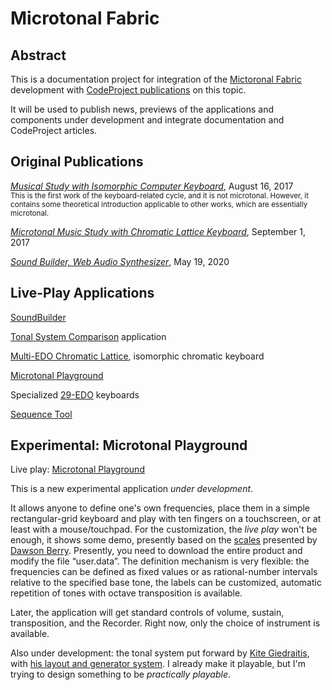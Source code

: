 # Microtonal Fabric

## Abstract

This is a documentation project for integration of the [Mictoronal Fabric](https://github.com/SAKryukov/microtonal-fabric) development with [CodeProject publications](https://www.codeproject.com/Members/SAKryukov) on this topic.

It will be used to publish news, previews of the applications and components under development and integrate documentation and CodeProject articles.

## Original Publications

_[Musical Study with Isomorphic Computer Keyboard](https://www.codeproject.com/Articles/1201737/Musical-Study-with-Isomorphic-Computer-Keyboard)_, August 16, 2017<br/><small>This is the first work of the keyboard-related cycle, and it is not microtonal. However, it contains some theoretical introduction applicable to other works, which are essentially microtonal.</small>

_[Microtonal Music Study with Chromatic Lattice Keyboard](https://www.codeproject.com/Articles/1204180/Microtonal-Music-Study-Chromatic-Lattice-Keyboard)_, September 1, 2017

_[Sound Builder, Web Audio Synthesizer](https://www.codeproject.com/Articles/5268512/Sound-Builder)_, May 19, 2020

## Live-Play Applications

[SoundBuilder](https://sakryukov.github.io/microtonal-fabric/code/SoundBuilder)

[Tonal System Comparison](https://sakryukov.github.io/microtonal-fabric/code/tone-system-comparison) application

[Multi-EDO Chromatic Lattice](https://sakryukov.github.io/microtonal-fabric/code/Multi-EDO/index.html), isomorphic chromatic keyboard

[Microtonal Playground](https://sakryukov.github.io/microtonal-fabric/code/playground)

Specialized [29-EDO](https://sakryukov.github.io/microtonal-fabric/code/29-EDO) keyboards

[Sequence Tool](https://sakryukov.github.io/microtonal-fabric/code/sequence-tool)

## Experimental: Microtonal Playground

Live play: [Microtonal Playground](https://sakryukov.github.io/microtonal-fabric/code/playground/index.html)

This is a new experimental application _under development_.

It allows anyone to define one's own frequencies, place them in a simple rectangular-grid keyboard and play with ten fingers on a touchscreen, or at least with a mouse/touchpad. For the customization, the _live play_ won't be enough, it shows some demo, presently based on the [scales](https://en.xen.wiki/w/User:Aura/Aura's_Diatonic_Scales) presented by [Dawson Berry](https://en.xen.wiki/w/User:Aura). Presently, you need to download the entire product and modify the file &ldquo;user.data&rdquo;. The definition mechanism is very flexible: the frequencies can be defined as fixed values or as rational-number intervals relative to the specified base tone, the labels can be customized, automatic repetition of tones with octave transposition is available.

Later, the application will get standard controls of volume, sustain, transposition, and the Recorder. Right now, only the choice of instrument is available.

Also under development: the tonal system put forward by [Kite Giedraitis](https://en.xen.wiki/w/Kite_Giedraitis), with [his layout and generator system](https://en.xen.wiki/w/Color_notation#Interval_Names). I already make it playable, but I'm trying to design something to be _practically playable_.
